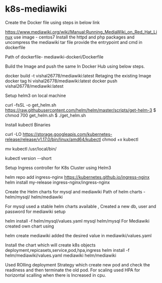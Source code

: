 # k8s-mediawiki


Create the Docker file using steps in below link 

https://www.mediawiki.org/wiki/Manual:Running_MediaWiki_on_Red_Hat_Linux
use image - centos7 
Install the httpd and php packages and uncompress the mediawiki tar file
provide the entrypoint and cmd in dockerfile 

Path of dockerfile- mediawiki-dockeri/Dockerfile 

Build the Image and push the same In Docker Hub using below steps.

docker build -t vishal26778/mediawiki:latest 
Retaging the existing Image 
docker tag hi vishal26778/mediawiki:latest
docker push vishal26778/mediawiki:latest


Setup  helm3 on local machine 

curl -fsSL -o get_helm.sh https://raw.githubusercontent.com/helm/helm/master/scripts/get-helm-3
$ chmod 700 get_helm.sh
$ ./get_helm.sh

Install kubectl Binaries  

curl -LO https://storage.googleapis.com/kubernetes-release/release/v1.17.0/bin/linux/amd64/kubectl
chmod +x kubectl 

mv kubectl  /usr/local/bin/

kubectl version --short


Setup Ingress controller for K8s Cluster using Helm3

helm repo add ingress-nginx https://kubernetes.github.io/ingress-nginx
helm install my-release ingress-nginx/ingress-nginx

Create the Helm charts for mysql and mediawiki 
Path of helm charts - helm/mysql/
                      helm/mediawiki 

For mysql used a stable helm charts available , Created a new db, user and password for mediawiki setup 

helm install -f helm/mysql/values.yaml  mysql  helm/mysql 
For Mediawiki created own chart using 

helm create mediawiki 
added the desired value in  mediawiki/values.yaml 

Install the chart which will create k8s objects deployment,repicasets,service,pod,hpa,ingress 
helm install -f helm/mediawiki/values.yaml  mediawiki  helm/mediawiki

Used ROlling deployment Strategy which create new pod and check the readiness and then terminate the old pod. For scaling used HPA for horizontal scalling when there is Increased in cpu. 
